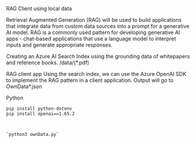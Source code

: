 RAG Client using local data

Retrieval Augmented Generation (RAG) will be used to build applications that integrate data from custom data sources into a prompt for a generative AI model. RAG is a commonly used pattern for developing generative AI apps - chat-based applications that use a language model to interpret inputs and generate appropriate responses.

Creating an Azure AI Search Index using the grounding data of whitepapers and reference books.
/data/(*.pdf)


RAG client app
Using the search index, we can use the Azure OpenAI SDK to implement the RAG pattern in a client application. Output will go to OwnData*.json

Python

```
pip install python-dotenv
pip install openai==1.65.2



`python3 ownData.py`